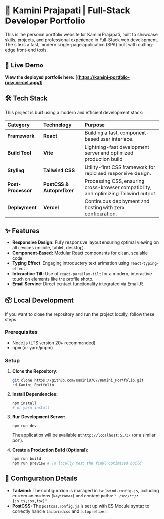 # 🌟 Kamini Prajapati | Full-Stack Developer Portfolio

This is the personal portfolio website for Kamini Prajapati, built to showcase skills, projects, and professional experience in Full-Stack web development. The site is a fast, modern single-page application (SPA) built with cutting-edge front-end tools.

## 🚀 Live Demo

**View the deployed portfolio here:**
[**(https://kamini-portfolio-rosy.vercel.app/)**]


## 🛠️ Tech Stack

This project is built using a modern and efficient development stack:

| Category | Technology | Purpose |
| :--- | :--- | :--- |
| **Framework** | **React** | Building a fast, component-based user interface. |
| **Build Tool** | **Vite** | Lightning-fast development server and optimized production build. |
| **Styling** | **Tailwind CSS** | Utility-first CSS framework for rapid and responsive design. |
| **Post-Processor** | **PostCSS & Autoprefixer** | Processing CSS, ensuring cross-browser compatibility, and optimizing Tailwind output. |
| **Deployment** | **Vercel** | Continuous deployment and hosting with zero configuration. |

## ✨ Features

* **Responsive Design:** Fully responsive layout ensuring optimal viewing on all devices (mobile, tablet, desktop).
* **Component-Based:** Modular React components for clean, scalable code.
* **Typing Effect:** Engaging introductory text animation using `react-typing-effect`.
* **Interactive Tilt:** Use of `react-parallax-tilt` for a modern, interactive touch on elements like the profile photo.
* **Email Service:** Direct contact functionality integrated via EmailJS.

## 📦 Local Development

If you want to clone the repository and run the project locally, follow these steps.

### Prerequisites

* Node.js (LTS version 20+ recommended)
* npm (or yarn/pnpm)

### Setup

1.  **Clone the Repository:**
    ```bash
    git clone https://github.com/Kamini8707/Kamini_Portfolio.git
    cd Kamini_Portfolio
    ```

2.  **Install Dependencies:**
    ```bash
    npm install
    # or yarn install
    ```

3.  **Run Development Server:**
    ```bash
    npm run dev
    ```
    The application will be available at `http://localhost:5173/` (or a similar port).

4.  **Create a Production Build (Optional):**
    ```bash
    npm run build
    npm run preview # To locally test the final optimized build
    ```

## 📜 Configuration Details

* **Tailwind:** The configuration is managed in `tailwind.config.js`, including custom animations (`keyframes`) and content paths: `"./src/**/*.{js,ts,jsx,tsx}"`.
* **PostCSS:** The `postcss.config.js` is set up with ES Module syntax to correctly handle `tailwindcss` and `autoprefixer`.



